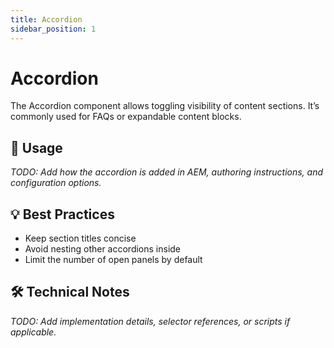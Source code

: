```yaml
---
title: Accordion
sidebar_position: 1
---
```


# Accordion

The Accordion component allows toggling visibility of content sections. It’s commonly used for FAQs or expandable content blocks.

## 🧩 Usage

_TODO: Add how the accordion is added in AEM, authoring instructions, and configuration options._

## 💡 Best Practices

- Keep section titles concise
- Avoid nesting other accordions inside
- Limit the number of open panels by default

## 🛠️ Technical Notes

_TODO: Add implementation details, selector references, or scripts if applicable._
